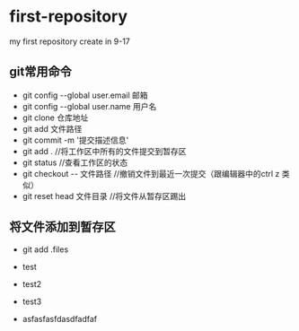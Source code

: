 # first-repository
my first repository create in 9-17

## git常用命令

- git config --global user.email 邮箱
- git config --global user.name 用户名
- git clone 仓库地址
- git add 文件路径
- git commit -m '提交描述信息'
- git add .     //将工作区中所有的文件提交到暂存区
- git status    //查看工作区的状态
- git checkout -- 文件路径      //撤销文件到最近一次提交（跟编辑器中的ctrl z 类似）
- git reset head 文件目录       //将文件从暂存区踢出

## 将文件添加到暂存区

- git add .files

- test

- test2

- test3

- asfasfasfdasdfadfaf